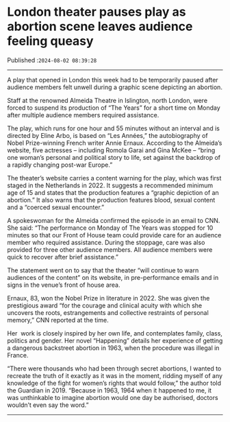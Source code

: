 # London theater pauses play as abortion scene leaves audience feeling queasy

Published :`2024-08-02 08:39:28`

---

A play that opened in London this week had to be temporarily paused after audience members felt unwell during a graphic scene depicting an abortion.

Staff at the renowned Almeida Theatre in Islington, north London, were forced to suspend its production of “The Years” for a short time on Monday after multiple audience members required assistance.

The play, which runs for one hour and 55 minutes without an interval and is directed by Eline Arbo, is based on “Les Années,” the autobiography of Nobel Prize-winning French writer Annie Ernaux. According to the Almeida’s website, five actresses – including Romola Garai and Gina McKee – “bring one woman’s personal and political story to life, set against the backdrop of a rapidly changing post-war Europe.”

The theater’s website carries a content warning for the play, which was first staged in the Netherlands in 2022. It suggests a recommended minimum age of 15 and states that the production features a “graphic depiction of an abortion.” It also warns that the production features blood, sexual content and a “coerced sexual encounter.”

A spokeswoman for the Almeida confirmed the episode in an email to CNN. She said: “The performance on Monday of The Years was stopped for 10 minutes so that our Front of House team could provide care for an audience member who required assistance. During the stoppage, care was also provided for three other audience members. All audience members were quick to recover after brief assistance.”

The statement went on to say that the theater “will continue to warn audiences of the content” on its website, in pre-performance emails and in signs in the venue’s front of house area.

Ernaux, 83, won the Nobel Prize in literature in 2022. She was given the prestigious award “for the courage and clinical acuity with which she uncovers the roots, estrangements and collective restraints of personal memory,” CNN reported at the time.

Her  work is closely inspired by her own life, and contemplates family, class, politics and gender. Her novel “Happening” details her experience of getting a dangerous backstreet abortion in 1963, when the procedure was illegal in France.

“There were thousands who had been through secret abortions, I wanted to recreate the truth of it exactly as it was in the moment, ridding myself of any knowledge of the fight for women’s rights that would follow,” the author told the Guardian in 2019. “Because in 1963, 1964 when it happened to me, it was unthinkable to imagine abortion would one day be authorised, doctors wouldn’t even say the word.”

---

